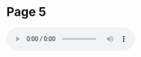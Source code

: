 <h1>Page 5</h1>
<p>
  
<audio controls>
  <source src="https://rosacamila1234.github.io/Rosacamila/VOICE%20REcord.mp3" type="audio/mpeg">
Your browser does not support the audio element.
</audio>
